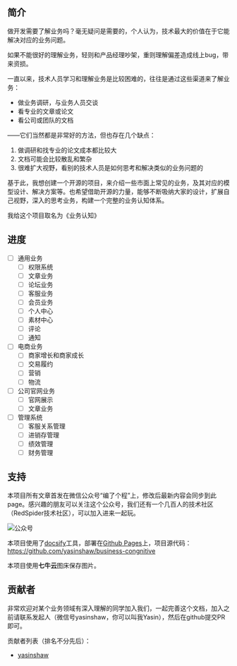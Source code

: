 ## 简介

做开发需要了解业务吗？毫无疑问是需要的，个人认为，技术最大的价值在于它能解决对应的业务问题。

如果不能很好的理解业务，轻则和产品经理吵架，重则理解偏差造成线上bug，带来资损。

一直以来，技术人员学习和理解业务是比较困难的，往往是通过这些渠道来了解业务：

- 做业务调研，与业务人员交谈
- 看专业的文章或论文
- 看公司或团队的文档

——它们当然都是非常好的方法，但也存在几个缺点：

1. 做调研和找专业的论文成本都比较大
2. 文档可能会比较散乱和繁杂
3. 很难扩大视野，看别的技术人员是如何思考和解决类似的业务问题的

基于此，我想创建一个开源的项目，来介绍一些市面上常见的业务，及其对应的模型设计、解决方案等。也希望借助开源的力量，能够不断吸纳大家的设计，扩展自己视野，深入的思考业务，构建一个完整的业务认知体系。

我给这个项目取名为《业务认知》

## 进度

- [ ] 通用业务
  - [ ] 权限系统
  - [ ] 文章业务
  - [ ] 论坛业务
  - [ ] 客服业务
  - [ ] 会员业务
  - [ ] 个人中心
  - [ ] 素材中心
  - [ ] 评论
  - [ ] 通知
- [ ] 电商业务
  - [ ] 商家增长和商家成长
  - [ ] 交易履约
  - [ ] 营销
  - [ ] 物流
- [ ] 公司官网业务
  - [ ] 官网展示
  - [ ] 文章业务
- [ ] 管理系统
  - [ ] 客服关系管理
  - [ ] 进销存管理
  - [ ] 绩效管理
  - [ ] 财务管理

## 支持

本项目所有文章首发在微信公众号“编了个程”上，修改后最新内容会同步到此page。感兴趣的朋友可以关注这个公众号，我们还有一个几百人的技术社区（RedSpider技术社区），可以加入进来一起玩。

![公众号](https://file.yasinshaw.com/typora/E432D8F2EA04.jpg)

本项目使用了[docsify](https://docsify.js.org/#/)工具，部署在[Github Pages](https://yasinshaw.github.io/business-congnitive/#/)上，项目源代码：https://github.com/yasinshaw/business-congnitive

本项目使用**七牛云**图床保存图片。

## 贡献者

非常欢迎对某个业务领域有深入理解的同学加入我们，一起完善这个文档，加入之前请联系发起人（微信号yasinshaw，你可以叫我Yasin），然后在github提交PR即可。

贡献者列表（排名不分先后）：

- [yasinshaw](https://github.com/yasinshaw)
